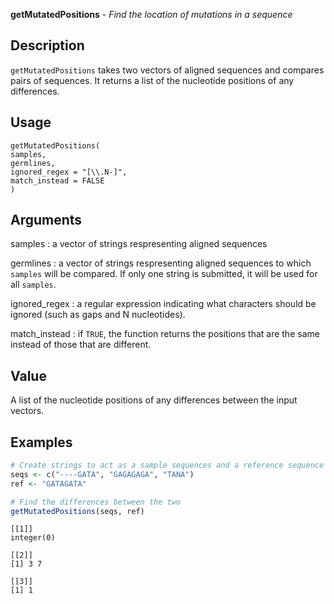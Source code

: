 **getMutatedPositions** - *Find the location of mutations in a sequence*

Description
--------------------

`getMutatedPositions` takes two vectors of aligned sequences and
compares pairs of sequences. It returns a list of the nucleotide positions of
any differences.


Usage
--------------------
```
getMutatedPositions(
samples,
germlines,
ignored_regex = "[\\.N-]",
match_instead = FALSE
)
```

Arguments
-------------------

samples
:   a vector of strings respresenting aligned sequences

germlines
:   a vector of strings respresenting aligned sequences
to which `samples` will be compared. If only
one string is submitted, it will be used for all
`samples`.

ignored_regex
:   a regular expression indicating what characters
should be ignored (such as gaps and N nucleotides).

match_instead
:   if `TRUE`, the function returns the positions
that are the same instead of those that are
different.




Value
-------------------

A list of the nucleotide positions of any differences between the
input vectors.



Examples
-------------------

```R
# Create strings to act as a sample sequences and a reference sequence
seqs <- c("----GATA", "GAGAGAGA", "TANA")
ref <- "GATAGATA"

# Find the differences between the two
getMutatedPositions(seqs, ref)
```


```
[[1]]
integer(0)

[[2]]
[1] 3 7

[[3]]
[1] 1


```








